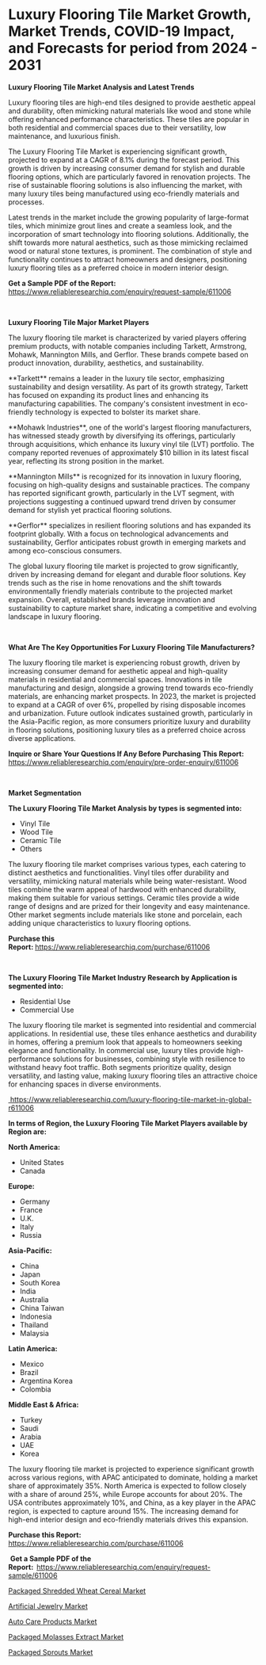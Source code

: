 <p><h1>Luxury Flooring Tile Market Growth, Market Trends, COVID-19 Impact, and Forecasts for period from 2024 - 2031</h1></p><p><strong>Luxury Flooring Tile Market Analysis and Latest Trends</strong></p>
<p><p>Luxury flooring tiles are high-end tiles designed to provide aesthetic appeal and durability, often mimicking natural materials like wood and stone while offering enhanced performance characteristics. These tiles are popular in both residential and commercial spaces due to their versatility, low maintenance, and luxurious finish.</p><p>The Luxury Flooring Tile Market is experiencing significant growth, projected to expand at a CAGR of 8.1% during the forecast period. This growth is driven by increasing consumer demand for stylish and durable flooring options, which are particularly favored in renovation projects. The rise of sustainable flooring solutions is also influencing the market, with many luxury tiles being manufactured using eco-friendly materials and processes.</p><p>Latest trends in the market include the growing popularity of large-format tiles, which minimize grout lines and create a seamless look, and the incorporation of smart technology into flooring solutions. Additionally, the shift towards more natural aesthetics, such as those mimicking reclaimed wood or natural stone textures, is prominent. The combination of style and functionality continues to attract homeowners and designers, positioning luxury flooring tiles as a preferred choice in modern interior design.</p></p>
<p><strong>Get a Sample PDF of the Report:&nbsp;</strong> <a href="https://www.reliableresearchiq.com/enquiry/request-sample/611006?utm_campaign=104&utm_medium=2&utm_source=Github&utm_content=ia&utm_term=18112024&utm_id=luxury-flooring-tile">https://www.reliableresearchiq.com/enquiry/request-sample/611006</a></p>
<p>&nbsp;</p>
<p><strong>Luxury Flooring Tile Major Market Players</strong></p>
<p><p>The luxury flooring tile market is characterized by varied players offering premium products, with notable companies including Tarkett, Armstrong, Mohawk, Mannington Mills, and Gerflor. These brands compete based on product innovation, durability, aesthetics, and sustainability.</p><p>**Tarkett** remains a leader in the luxury tile sector, emphasizing sustainability and design versatility. As part of its growth strategy, Tarkett has focused on expanding its product lines and enhancing its manufacturing capabilities. The company's consistent investment in eco-friendly technology is expected to bolster its market share.</p><p>**Mohawk Industries**, one of the world's largest flooring manufacturers, has witnessed steady growth by diversifying its offerings, particularly through acquisitions, which enhance its luxury vinyl tile (LVT) portfolio. The company reported revenues of approximately $10 billion in its latest fiscal year, reflecting its strong position in the market.</p><p>**Mannington Mills** is recognized for its innovation in luxury flooring, focusing on high-quality designs and sustainable practices. The company has reported significant growth, particularly in the LVT segment, with projections suggesting a continued upward trend driven by consumer demand for stylish yet practical flooring solutions.</p><p>**Gerflor** specializes in resilient flooring solutions and has expanded its footprint globally. With a focus on technological advancements and sustainability, Gerflor anticipates robust growth in emerging markets and among eco-conscious consumers.</p><p>The global luxury flooring tile market is projected to grow significantly, driven by increasing demand for elegant and durable floor solutions. Key trends such as the rise in home renovations and the shift towards environmentally friendly materials contribute to the projected market expansion. Overall, established brands leverage innovation and sustainability to capture market share, indicating a competitive and evolving landscape in luxury flooring.</p></p>
<p>&nbsp;</p>
<p><strong>What Are The Key Opportunities For Luxury Flooring Tile Manufacturers?</strong></p>
<p><p>The luxury flooring tile market is experiencing robust growth, driven by increasing consumer demand for aesthetic appeal and high-quality materials in residential and commercial spaces. Innovations in tile manufacturing and design, alongside a growing trend towards eco-friendly materials, are enhancing market prospects. In 2023, the market is projected to expand at a CAGR of over 6%, propelled by rising disposable incomes and urbanization. Future outlook indicates sustained growth, particularly in the Asia-Pacific region, as more consumers prioritize luxury and durability in flooring solutions, positioning luxury tiles as a preferred choice across diverse applications.</p></p>
<p><strong>Inquire or Share Your Questions If Any Before Purchasing This Report:</strong> <a href="https://www.reliableresearchiq.com/enquiry/pre-order-enquiry/611006?utm_campaign=104&utm_medium=2&utm_source=Github&utm_content=ia&utm_term=18112024&utm_id=luxury-flooring-tile">https://www.reliableresearchiq.com/enquiry/pre-order-enquiry/611006</a></p>
<p>&nbsp;</p>
<p><strong>Market Segmentation</strong></p>
<p><strong>The Luxury Flooring Tile Market Analysis by types is segmented into:</strong></p>
<p><ul><li>Vinyl Tile</li><li>Wood Tile</li><li>Ceramic Tile</li><li>Others</li></ul></p>
<p><p>The luxury flooring tile market comprises various types, each catering to distinct aesthetics and functionalities. Vinyl tiles offer durability and versatility, mimicking natural materials while being water-resistant. Wood tiles combine the warm appeal of hardwood with enhanced durability, making them suitable for various settings. Ceramic tiles provide a wide range of designs and are prized for their longevity and easy maintenance. Other market segments include materials like stone and porcelain, each adding unique characteristics to luxury flooring options.</p></p>
<p><strong>Purchase this Report:&nbsp;</strong><a href="https://www.reliableresearchiq.com/purchase/611006?utm_campaign=104&utm_medium=2&utm_source=Github&utm_content=ia&utm_term=18112024&utm_id=luxury-flooring-tile">https://www.reliableresearchiq.com/purchase/611006</a></p>
<p>&nbsp;</p>
<p><strong>The Luxury Flooring Tile Market Industry Research by Application is segmented into:</strong></p>
<p><ul><li>Residential Use</li><li>Commercial Use</li></ul></p>
<p><p>The luxury flooring tile market is segmented into residential and commercial applications. In residential use, these tiles enhance aesthetics and durability in homes, offering a premium look that appeals to homeowners seeking elegance and functionality. In commercial use, luxury tiles provide high-performance solutions for businesses, combining style with resilience to withstand heavy foot traffic. Both segments prioritize quality, design versatility, and lasting value, making luxury flooring tiles an attractive choice for enhancing spaces in diverse environments.</p></p>
<p><a href="https://www.reliableresearchiq.com/luxury-flooring-tile-market-in-global-r611006?utm_campaign=104&utm_medium=2&utm_source=Github&utm_content=ia&utm_term=18112024&utm_id=luxury-flooring-tile">&nbsp;https://www.reliableresearchiq.com/luxury-flooring-tile-market-in-global-r611006</a></p>
<p><strong>In terms of Region, the Luxury Flooring Tile Market Players available by Region are:</strong></p>
<p>
    <p> <strong> North America: </strong>
        <ul>
            <li>United States</li>
            <li>Canada</li>
        </ul>
        </p> 
    <p> <strong> Europe: </strong>
        <ul>
            <li>Germany</li>
            <li>France</li>
            <li>U.K.</li>
            <li>Italy</li>
            <li>Russia</li>
        </ul>
        </p> 
    <p> <strong> Asia-Pacific: </strong>
        <ul>
            <li>China</li>
            <li>Japan</li>
            <li>South Korea</li>
            <li>India</li>
            <li>Australia</li>
            <li>China Taiwan</li>
            <li>Indonesia</li>
            <li>Thailand</li>
            <li>Malaysia</li>
        </ul>
        </p> 
    <p> <strong> Latin America: </strong>
        <ul>
            <li>Mexico</li>
            <li>Brazil</li>
            <li>Argentina Korea</li>
            <li>Colombia</li>
        </ul>
        </p> 
    <p> <strong> Middle East & Africa: </strong>
        <ul>
            <li>Turkey</li>
            <li>Saudi</li>
            <li>Arabia</li>
            <li>UAE</li>
            <li>Korea</li>
        </ul>
    </p>
    </p>
<p><p>The luxury flooring tile market is projected to experience significant growth across various regions, with APAC anticipated to dominate, holding a market share of approximately 35%. North America is expected to follow closely with a share of around 25%, while Europe accounts for about 20%. The USA contributes approximately 10%, and China, as a key player in the APAC region, is expected to capture around 15%. The increasing demand for high-end interior design and eco-friendly materials drives this expansion.</p></p>
<p><strong>Purchase this Report: </strong><a href="https://www.reliableresearchiq.com/purchase/611006?utm_campaign=104&utm_medium=2&utm_source=Github&utm_content=ia&utm_term=18112024&utm_id=luxury-flooring-tile">https://www.reliableresearchiq.com/purchase/611006</a></p>
<p>&nbsp;<strong>Get a Sample PDF of the Report:&nbsp;&nbsp;</strong><a href="https://www.reliableresearchiq.com/enquiry/request-sample/611006?utm_campaign=104&utm_medium=2&utm_source=Github&utm_content=ia&utm_term=18112024&utm_id=luxury-flooring-tile">https://www.reliableresearchiq.com/enquiry/request-sample/611006</a></p>
<p><strong></strong></p>
<p><p><a href="https://www.linkedin.com/pulse/booming-packaged-shredded-wheat-cereal-market-sector-analysis-jydyf?utm_campaign=104&utm_medium=2&utm_source=Github&utm_content=ia&utm_term=18112024&utm_id=luxury-flooring-tile">Packaged Shredded Wheat Cereal Market</a></p><p><a href="https://issuu.com/reportprime-2/docs/artificial-jewelry-market-size-2030_61086916b654f3?utm_campaign=104&utm_medium=2&utm_source=Github&utm_content=ia&utm_term=18112024&utm_id=luxury-flooring-tile">Artificial Jewelry Market</a></p><p><a href="https://issuu.com/reportprime-2/docs/auto-care-products-market-size-2030_2b1f656fc49200?utm_campaign=104&utm_medium=2&utm_source=Github&utm_content=ia&utm_term=18112024&utm_id=luxury-flooring-tile">Auto Care Products Market</a></p><p><a href="https://www.linkedin.com/pulse/packaged-molasses-extract-market-trends-focusing-insight-forecast-tcwpf?utm_campaign=104&utm_medium=2&utm_source=Github&utm_content=ia&utm_term=18112024&utm_id=luxury-flooring-tile">Packaged Molasses Extract Market</a></p><p><a href="https://www.linkedin.com/pulse/insights-packaged-sprouts-market-players-size-geographical-regions-ne1cf?utm_campaign=104&utm_medium=2&utm_source=Github&utm_content=ia&utm_term=18112024&utm_id=luxury-flooring-tile">Packaged Sprouts Market</a></p></p>